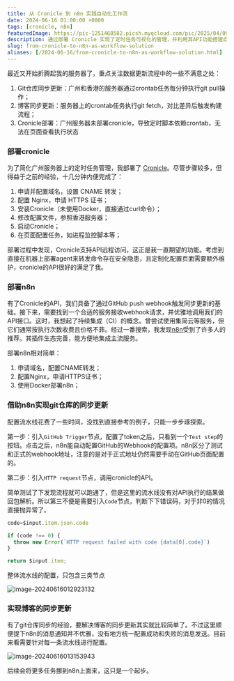 ```yaml
---
title: 从 Cronicle 到 n8n 实践自动化工作流
date: 2024-06-16 01:00:00 +0800
tags: [cronicle, n8n]
featuredImage: https://pic-1251468582.picsh.myqcloud.com/pic/2025/04/09/Zqor7I.jpg
description: 通过部署 Cronicle 实现了定时任务可视化的管理，并利用其API功能搭建自动化流程。结合 n8n 工作流平台，可以用 GitHub Webhook 触发同步任务，这样就能实现博客和仓库的自动化同步更新流程，基于 n8n，我们还能探索更多的自动化工作流。
slug: from-cronicle-to-n8n-as-workflow-solution
aliases: [/2024-06-16/from-cronicle-to-n8n-as-workflow-solution.html]
---
```


最近又开始折腾起我的服务器了，重点关注数据更新流程中的一些不满意之处：

1. Git仓库同步更新：广州和香港的服务器通过crontab任务每分钟执行git pull操作；
2. 博客同步更新：服务器上的crontab任务执行git fetch，对比差异后触发构建流程；
3. Cronicle部署：广州服务器未部署cronicle，导致定时脚本依赖crontab，无法在页面查看执行状态

### 部署cronicle

为了简化广州服务器上的定时任务管理，我部署了 [Cronicle](https://cronicle.net/)。尽管步骤较多，但得益于之前的经验，十几分钟内便完成了：

1. 申请并配置域名，设置 CNAME 转发；
2. 配置 Nginx，申请 HTTPS 证书；
3. 安装Cronicle（未使用Docker，直接通过curl命令）；
4. 修改配置文件，参照香港服务器；
5. 启动Cronicle；
6. 在页面配置任务，如进程监控脚本等；

部署过程中发现，Cronicle支持API远程访问，这正是我一直期望的功能。考虑到直接在机器上部署agent来转发命令存在安全隐患，且定制化配置页面需要额外维护，cronicle的API很好的满足了我。

### 部署n8n

有了Cronicle的API，我们具备了通过GitHub push webhook触发同步更新的基础。接下来，需要找到一个合适的服务接收webhook请求，并优雅地调用我们的API接口。这时，我想起了持续集成（CI）的概念。曾尝试使用集简云等服务，但它们通常按执行次数收费且价格不菲。经过一番搜索，我发现[n8n](https://n8n.io/)受到了许多人的推荐。其插件生态完善，能方便地集成主流服务。

部署n8n相对简单：

1. 申请域名，配置CNAME转发；
2. 配置Nginx，申请HTTPS证书；
3. 使用Docker部署n8n；

### 借助n8n实现git仓库的同步更新

配置流水线花费了一些时间，没找到直接参考的例子，只能一步步琢探索。

第一步：引入`GitHub Trigger`节点，配置了token之后，只看到一个`Test step`的按钮。点击之后，n8n能自动配置GitHub的Webhook的配置项。n8n区分了测试和正式的webhook地址，注意的是对于正式地址仍然需要手动在GitHub页面配置的。

第二步：引入`HTTP request`节点，调用cronicle的API。

简单测试了下发现流程就可以跑通了，但是这里的流水线没有对API执行的结果做回包解析。所以第三不便是需要引入`Code`节点，判断下下错误码，对于非0的情况直接抛异常了。

```javascript
code=$input.item.json.code

if (code !== 0) {
  throw new Error(`HTTP request failed with code {data[0].code}`)
}

return $input.item;
```

整体流水线的配置，只包含三类节点

![image-20240616012923132](https://pic-1251468582.picsh.myqcloud.com/pic/2024/06/16/deb5cb.png)

### 实现博客的同步更新

有了git仓库同步的经验，要解决博客的同步更新其实就比较简单了。不过这里顺便提下n8n的消息通知并不优雅，没有地方统一配置成功和失败的消息发送。目前来看需要针对每一条流水线进行配置。

![image-20240616013153943](https://pic-1251468582.picsh.myqcloud.com/pic/2024/06/16/27e707.png)

后续会将更多任务挪到n8n上面来，这只是一个起步。
